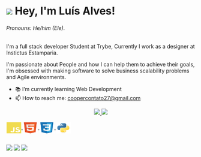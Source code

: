 # <img src="https://emojis.slackmojis.com/emojis/images/1531849430/4246/blob-sunglasses.gif?1531849430" width="30" /> Hey, I'm Luís Alves!
###### Pronouns: He/him (Ele).

I'm a full stack developer Student at Trybe, Currently I work as a designer at Instictus Estamparia.

I'm passionate about People and how I can help them to achieve their goals, I'm obsessed with making software to solve business scalability problems and Agile environments.

- 📚 I’m currently learning Web Development
- 📫 How to reach me: coopercontato27@gmail.com



<div align="center">
  <a href="https://github.com/luisallves">
  <img height="180em" src="https://github-readme-stats.vercel.app/api?username=luisallves&show_icons=true&theme=dracula&include_all_commits=true&count_private=true"/>
  <img height="180em" src="https://github-readme-stats.vercel.app/api/top-langs/?username=luisallves&layout=compact&langs_count=7&theme=dracula"/>
</div>

<div style="display: inline_block"><br>
  <img align="center" alt="Luis-Js" height="30" width="40" src="https://raw.githubusercontent.com/devicons/devicon/master/icons/javascript/javascript-plain.svg">
   <img align="center" alt="Luis-HTML" height="30" width="40" src="https://raw.githubusercontent.com/devicons/devicon/master/icons/html5/html5-original.svg">
  <img align="center" alt="Luis-CSS" height="30" width="40" src="https://raw.githubusercontent.com/devicons/devicon/master/icons/css3/css3-original.svg">
  <img align="center" alt="Luis-Python" height="30" width="40" src="https://raw.githubusercontent.com/devicons/devicon/master/icons/python/python-original.svg">
</div>

##

<div> 
  <a href="https://instagram.com/luis.allves" target="blank"><img src="https://img.shields.io/badge/-Instagram-%23E4405F?style=for-the-badge&logo=instagram&logoColor=white" target="blank"></a>
 	  <a href = "mailto:coopercontato27@gmail.com"><img src="https://img.shields.io/badge/-Gmail-%23333?style=for-the-badge&logo=gmail&logoColor=white" target="blank"></a>
  <a target="blank" href="https://www.linkedin.com/in/luis-alves-849572235/" ><img src="https://img.shields.io/badge/-LinkedIn-%230077B5?style=for-the-badge&logo=linkedin&logoColor=white" target="blank"></a> 


</div>